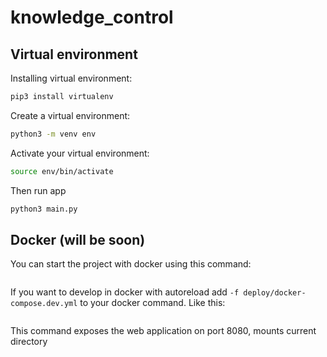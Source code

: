 # knowledge_control

## Virtual environment
Installing virtual environment:

```bash
pip3 install virtualenv
```
Create a virtual environment:
```bash
python3 -m venv env
```
Activate your virtual environment:
```bash
source env/bin/activate
```
Then run app
```bash
python3 main.py
```
## Docker (will be soon)

You can start the project with docker using this command:

```bash
```

If you want to develop in docker with autoreload add `-f deploy/docker-compose.dev.yml` to your docker command.
Like this:

```bash
```

This command exposes the web application on port 8080, mounts current directory